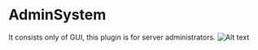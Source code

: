 # AdminSystem
It consists only of GUI, this plugin is for server administrators.
![Alt text](https://proxy.spigotmc.org/4e1784c4ddc50e4daff1033373e97367c3185529?url=https%3A%2F%2Fi.imgur.com%2FITJyLBS.png)
